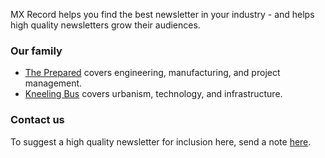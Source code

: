 MX Record helps you find the best newsletter in your industry - and helps high quality newsletters grow their audiences.

### Our family
* [The Prepared](http://theprepared.org/newsletter) covers engineering, manufacturing, and project management.
* [Kneeling Bus](http://kneelingbus.net) covers urbanism, technology, and infrastructure. 

### Contact us
To suggest a high quality newsletter for inclusion here, send a note [here](mailto:mxrecordgroup@gmail.com).
